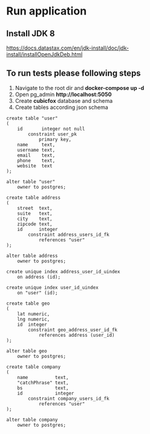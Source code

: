 # Run application

## Install JDK 8

https://docs.datastax.com/en/jdk-install/doc/jdk-install/installOpenJdkDeb.html

## To run tests please following steps

1. Navigate to the root dir and **docker-compose up -d**
2. Open pg_admin **http://localhost:5050**
3. Create **cubicfox** database and schema
4. Create tables according json schema

```
create table "user"
(
    id       integer not null
        constraint user_pk
            primary key,
    name     text,
    username text,
    email    text,
    phone    text,
    website  text
);

alter table "user"
    owner to postgres;

create table address
(
    street  text,
    suite   text,
    city    text,
    zipcode text,
    id      integer
        constraint address_users_id_fk
            references "user"
);

alter table address
    owner to postgres;

create unique index address_user_id_uindex
    on address (id);

create unique index user_id_uindex
    on "user" (id);

create table geo
(
    lat numeric,
    lng numeric,
    id  integer
        constraint geo_address_user_id_fk
            references address (user_id)
);

alter table geo
    owner to postgres;

create table company
(
    name          text,
    "catchPhrase" text,
    bs            text,
    id            integer
        constraint company_users_id_fk
            references "user"
);

alter table company
    owner to postgres;
```
